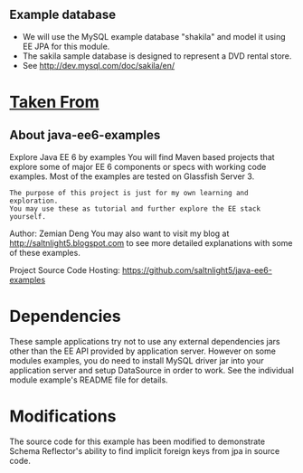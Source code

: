 ## Example database

- We will use the MySQL example database "shakila" and model it using EE JPA for this module.
- The sakila sample database is designed to represent a DVD rental store.
- See http://dev.mysql.com/doc/sakila/en/

# [Taken From](https://github.com/saltnlight5/java-ee6-examples)

## About java-ee6-examples

Explore Java EE 6 by examples
    You will find Maven based projects that explore some of major EE 6
    components or specs with working code examples. Most of the examples
    are tested on Glassfish Server 3.

    The purpose of this project is just for my own learning and exploration.
    You may use these as tutorial and further explore the EE stack yourself.

Author: Zemian Deng <saltnlight5 at gmail dot com>
    You may also want to visit my blog at http://saltnlight5.blogspot.com
    to see more detailed explanations with some of these examples.

Project Source Code Hosting:
    https://github.com/saltnlight5/java-ee6-examples

# Dependencies
These sample applications try not to use any external dependencies jars other
than the EE API provided by application server. However on some modules
examples, you do need to install MySQL driver jar into your application server
and setup DataSource in order to work. See the individual module example's README
file for details.

# Modifications

The source code for this example has been modified to
demonstrate Schema Reflector's ability to find implicit
foreign keys from jpa in source code.